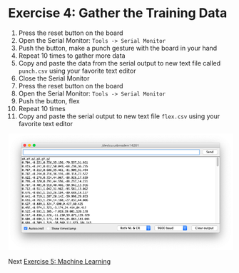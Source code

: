 # Exercise 4: Gather the Training Data

1. Press the reset button on the board
1. Open the Serial Monitor: `Tools -> Serial Monitor`
1. Push the button, make a punch gesture with the board in your hand
1. Repeat 10 times to gather more data
1. Copy and paste the data from the serial output to new text file called `punch.csv` using your favorite text editor
1. Close the Serial Monitor
1. Press the reset button on the board
1. Open the Serial Monitor: `Tools -> Serial Monitor`
1. Push the button, flex
1. Repeat 10 times
1. Copy and paste the serial output to new text file `flex.csv` using your favorite text editor

![screenshot of serial monitor with IMU data](../images/serial-monitor-imu.png)

Next [Exercise 5: Machine Learning ](exercise5.md)

